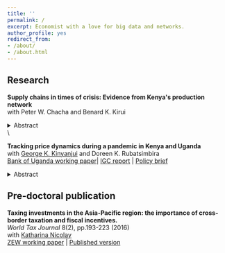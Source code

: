 ```yaml
---
title: ''
permalink: /
excerpt: Economist with a love for big data and networks.
author_profile: yes
redirect_from:
- /about/
- /about.html
---
```



## Research ###
**Supply chains in times of crisis: Evidence from Kenya's production network** \
with Peter W. Chacha and Benard K. Kirui <details>
<summary>Abstract</summary>
<div align="justify">  <small> Trading relationships between suppliers and buyers play a key role in transmitting both local and international shocks. We use rich transaction-level data from Kenya to study the relevance of a firm's domestic network position and links to international supply chains in determining its trajectory during the COVID-19 crisis. We document that firms with varying degrees of exposure to import and export markets differ substantially in terms of their size and age profile. The specialisation of direct importers, often intermediaries, on international markets made them very vulnerable to the initial COVID-19 shock. Exporters, one-third of which operate in primary sectors, experienced a less drastic downturn. We find that both importers and exporters adjust their domestic supply chains in response to international trade shocks. Sourcing from international markets crowds in domestic purchases, while sales abroad and at home are substitutes. Diversified domestic networks further helped to mitigate the impact of severe shocks like the COVID-19 crisis and contributed to a stronger recovery. </small>  </div>
</details> 
\

**Tracking price dynamics during a pandemic in Kenya and Uganda** \
with [George K. Kinyanjui](https://sites.google.com/view/george-kariuki-kinyanjui/home?authuser=0) and Doreen K. Rubatsimbira \
[Bank of Uganda working paper](https://www.bou.or.ug/bou/bouwebsite/bouwebsitecontent/research/BoUworkingPapers/research/BouWorkingPapers/2021/Tracking-price-dynamics-during-a-pandemic-in-Kenya-and-Uganda_WP-02-2021.pdf)| [IGC report](https://www.theigc.org/wp-content/uploads/2021/07/Wiedmann-et-al-June-2021-Final-report.pdf) | [Policy brief](https://www.theigc.org/wp-content/uploads/2021/07/Kinyanjui-et-al-June-2021-Policy-brief.pdf) <details>
<summary>Abstract</summary>
<div align="justify"> <small> As the Covid-19 pandemic unfolded across the globe, the economic impact has been characterised by a combination of supply and demand shocks with an *a priori* unclear effect on price dynamics. Using real-time primary price data covering a wide range of geographic areas, we track the impact of the pandemic on prices in Kenya and Uganda during the initial shutdown period and the subsequent re-opening phase. We find evidence that price levels for essential food items were higher during the initial phase of the pandemic. The impact was short-lived and moderate in Kenya, but continued for an extended period in Uganda where government restrictions were tighter and in place for a more prolonged period of time. We further combine the price data with information on changes in visiting patterns of smartphone users at localities like workplaces, grocery stores and other retail locations. The results suggest that mobility patterns continue to have an impact on price dynamics beyond the initial shutdown phase. We estimate that a 10 percentage point reduction in activities at workplace locations leads to a 0.3% and 1.4% increase in food prices in Kenya and Uganda respectively. This result is stable across a variety of empirical specifications, although we cannot rule out that the effect is zero in Kenya. </small> </div>
</details> 

## Pre-doctoral publication ###
**Taxing investments in the Asia-Pacific region: the importance of cross-border taxation and fiscal incentives.** \
*World Tax Journal* 8(2), pp.193-223 (2016) \
with [Katharina Nicolay](https://www.zew.de/en/team/kfi) \
[ZEW working paper](https://ftp.zew.de/pub/zew-docs/dp/dp15014.pdf) | [Published version](https://www.ibfd.org/shop/journal/asia-pacificinternational-taxing-investments-asia-pacific-region-importance-cross)


  


